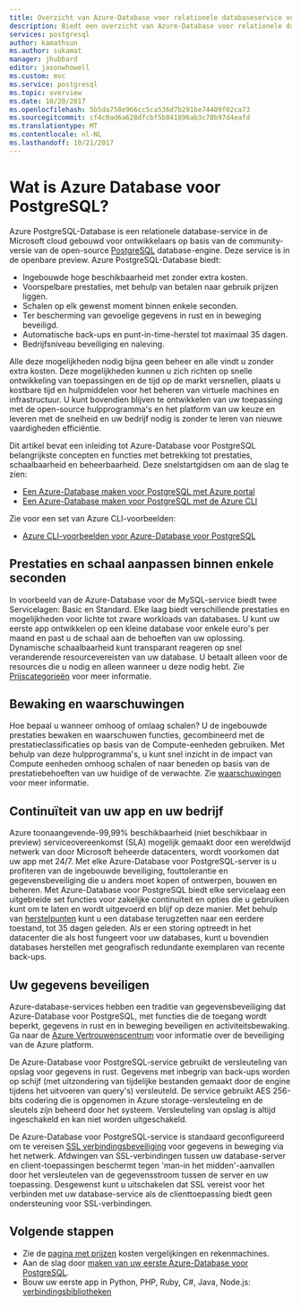 ```yaml
---
title: Overzicht van Azure-Database voor relationele databaseservice voor PostgreSQL | Microsoft Docs
description: Biedt een overzicht van Azure-Database voor relationele databaseservice voor PostgreSQL.
services: postgresql
author: kamathsun
ms.author: sukamat
manager: jhubbard
editor: jasonwhowell
ms.custom: mvc
ms.service: postgresql
ms.topic: overview
ms.date: 10/20/2017
ms.openlocfilehash: 5b5da758e966cc5ca536d7b291be74409f02ca73
ms.sourcegitcommit: cf4c0ad6a628dfcbf5b841896ab3c78b97d4eafd
ms.translationtype: MT
ms.contentlocale: nl-NL
ms.lasthandoff: 10/21/2017
---
```

# <a name="what-is-azure-database-for-postgresql"></a>Wat is Azure Database voor PostgreSQL?

Azure PostgreSQL-Database is een relationele database-service in de Microsoft cloud gebouwd voor ontwikkelaars op basis van de community-versie van de open-source [PostgreSQL](https://www.postgresql.org/) database-engine. Deze service is in de openbare preview. Azure PostgreSQL-Database biedt:

- Ingebouwde hoge beschikbaarheid met zonder extra kosten.
- Voorspelbare prestaties, met behulp van betalen naar gebruik prijzen liggen.
- Schalen op elk gewenst moment binnen enkele seconden.
- Ter bescherming van gevoelige gegevens in rust en in beweging beveiligd.
- Automatische back-ups en punt-in-time-herstel tot maximaal 35 dagen.
- Bedrijfsniveau beveiliging en naleving.

Alle deze mogelijkheden nodig bijna geen beheer en alle vindt u zonder extra kosten. Deze mogelijkheden kunnen u zich richten op snelle ontwikkeling van toepassingen en de tijd op de markt versnellen, plaats u kostbare tijd en hulpmiddelen voor het beheren van virtuele machines en infrastructuur. U kunt bovendien blijven te ontwikkelen van uw toepassing met de open-source hulpprogramma's en het platform van uw keuze en leveren met de snelheid en uw bedrijf nodig is zonder te leren van nieuwe vaardigheden efficiëntie. 

Dit artikel bevat een inleiding tot Azure-Database voor PostgreSQL belangrijkste concepten en functies met betrekking tot prestaties, schaalbaarheid en beheerbaarheid. Deze snelstartgidsen om aan de slag te zien:

- [Een Azure-Database maken voor PostgreSQL met Azure portal](quickstart-create-server-database-portal.md)
- [Een Azure-Database maken voor PostgreSQL met de Azure CLI](quickstart-create-server-database-azure-cli.md)

Zie voor een set van Azure CLI-voorbeelden:

- [Azure CLI-voorbeelden voor Azure-Database voor PostgreSQL](./sample-scripts-azure-cli.md)

## <a name="adjust-performance-and-scale-within-seconds"></a>Prestaties en schaal aanpassen binnen enkele seconden
In voorbeeld van de Azure-Database voor de MySQL-service biedt twee Servicelagen: Basic en Standard. Elke laag biedt verschillende prestaties en mogelijkheden voor lichte tot zware workloads van databases. U kunt uw eerste app ontwikkelen op een kleine database voor enkele euro's per maand en past u de schaal aan de behoeften van uw oplossing. Dynamische schaalbaarheid kunt transparant reageren op snel veranderende resourcevereisten van uw database. U betaalt alleen voor de resources die u nodig en alleen wanneer u deze nodig hebt. Zie [Prijscategorieën](concepts-service-tiers.md) voor meer informatie.

## <a name="monitoring-and-alerting"></a>Bewaking en waarschuwingen
Hoe bepaal u wanneer omhoog of omlaag schalen? U de ingebouwde prestaties bewaken en waarschuwen functies, gecombineerd met de prestatieclassificaties op basis van de Compute-eenheden gebruiken. Met behulp van deze hulpprogramma's, u kunt snel inzicht in de impact van Compute eenheden omhoog schalen of naar beneden op basis van de prestatiebehoeften van uw huidige of de verwachte. Zie [waarschuwingen](howto-alert-on-metric.md) voor meer informatie.

## <a name="keep-your-app-and-business-running"></a>Continuïteit van uw app en uw bedrijf
Azure toonaangevende-99,99% beschikbaarheid (niet beschikbaar in preview) serviceovereenkomst (SLA) mogelijk gemaakt door een wereldwijd netwerk van door Microsoft beheerde datacenters, wordt voorkomen dat uw app met 24/7. Met elke Azure-Database voor PostgreSQL-server is u profiteren van de ingebouwde beveiliging, fouttolerantie en gegevensbeveiliging die u anders moet kopen of ontwerpen, bouwen en beheren. Met Azure-Database voor PostgreSQL biedt elke servicelaag een uitgebreide set functies voor zakelijke continuïteit en opties die u gebruiken kunt om te laten en wordt uitgevoerd en blijf op deze manier. Met behulp van [herstelpunten](howto-restore-server-portal.md) kunt u een database terugzetten naar een eerdere toestand, tot 35 dagen geleden. Als er een storing optreedt in het datacenter die als host fungeert voor uw databases, kunt u bovendien databases herstellen met geografisch redundante exemplaren van recente back-ups.

## <a name="secure-your-data"></a>Uw gegevens beveiligen
Azure-database-services hebben een traditie van gegevensbeveiliging dat Azure-Database voor PostgreSQL, met functies die de toegang wordt beperkt, gegevens in rust en in beweging beveiligen en activiteitsbewaking. Ga naar de [Azure Vertrouwenscentrum](https://www.microsoft.com/TrustCenter/Security/default.aspx) voor informatie over de beveiliging van de Azure platform.

De Azure-Database voor PostgreSQL-service gebruikt de versleuteling van opslag voor gegevens in rust. Gegevens met inbegrip van back-ups worden op schijf (met uitzondering van tijdelijke bestanden gemaakt door de engine tijdens het uitvoeren van query's) versleuteld. De service gebruikt AES 256-bits codering die is opgenomen in Azure storage-versleuteling en de sleutels zijn beheerd door het systeem. Versleuteling van opslag is altijd ingeschakeld en kan niet worden uitgeschakeld.

De Azure-Database voor PostgreSQL-service is standaard geconfigureerd om te vereisen [SSL verbindingsbeveiliging](./concepts-ssl-connection-security.md) voor gegevens in beweging via het netwerk. Afdwingen van SSL-verbindingen tussen uw database-server en client-toepassingen beschermt tegen 'man-in het midden'-aanvallen door het versleutelen van de gegevensstroom tussen de server en uw toepassing.  Desgewenst kunt u uitschakelen dat SSL vereist voor het verbinden met uw database-service als de clienttoepassing biedt geen ondersteuning voor SSL-verbindingen.

## <a name="next-steps"></a>Volgende stappen
- Zie de [pagina met prijzen](https://azure.microsoft.com/pricing/details/postgresql/) kosten vergelijkingen en rekenmachines.
- Aan de slag door [maken van uw eerste Azure-Database voor PostgreSQL](./quickstart-create-server-database-portal.md).
- Bouw uw eerste app in Python, PHP, Ruby, C\#, Java, Node.js: [verbindingsbibliotheken](./concepts-connection-libraries.md)
